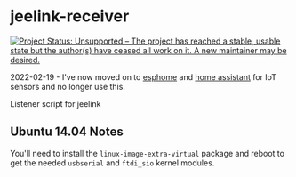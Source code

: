 jeelink-receiver
================

[![Project Status: Unsupported – The project has reached a stable, usable state but the author(s) have ceased all work on it. A new maintainer may be desired.](https://www.repostatus.org/badges/latest/unsupported.svg)](https://www.repostatus.org/#unsupported)

2022-02-19 - I've now moved on to [esphome](https://esphome.io/) and [home assistant](https://www.home-assistant.io/) for IoT sensors and no longer use this.

Listener script for jeelink

Ubuntu 14.04 Notes
------------------

You'll need to install the `linux-image-extra-virtual` package and reboot to get the needed `usbserial` and `ftdi_sio` kernel modules.
